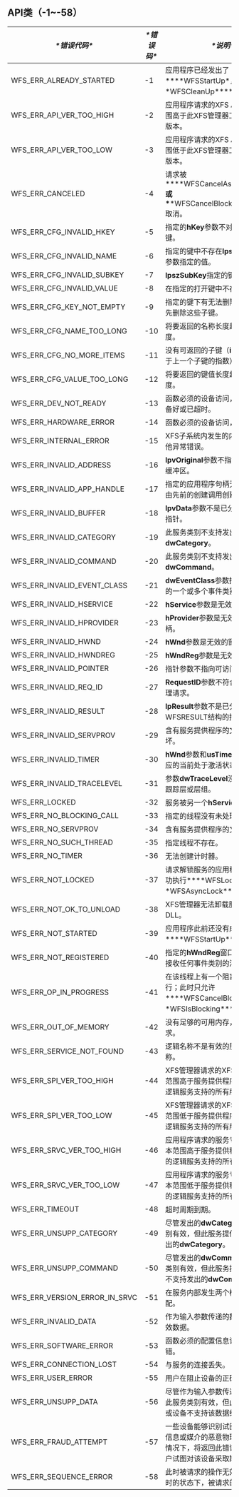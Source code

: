 ## **API类（-1~-58）**

| ***\*错误代码\****            | ***\*错误码\**** | ***\*说明\****                                               |
| ----------------------------- | ---------------- | ------------------------------------------------------------ |
| WFS_ERR_ALREADY_STARTED       | -1               | 应用程序已经发出了***\*WFSStartUp\****，没有***\*WFSCleanUp\****介入。 |
| WFS_ERR_API_VER_TOO_HIGH      | -2               | 应用程序请求的XFS API支持版本范围高于此XFS管理器工具支持的所有版本。 |
| WFS_ERR_API_VER_TOO_LOW       | -3               | 应用程序请求的XFS API支持版本范围低于此XFS管理器工具支持的所有版本。 |
| WFS_ERR_CANCELED              | -4               | 请求被***\*WFSCancelAsyncRequest\*******\*或\*******\*WFSCancelBlockingCall\****取消。 |
| WFS_ERR_CFG_INVALID_HKEY      | -5               | 指定的**hKey**参数不对应当前的打开键。                       |
| WFS_ERR_CFG_INVALID_NAME      | -6               | 指定的键中不存在**lpszValueName**参数指定的值。              |
| WFS_ERR_CFG_INVALID_SUBKEY    | -7               | **lpszSubKey**指定的键不存在。                               |
| WFS_ERR_CFG_INVALID_VALUE     | -8               | 在指定的打开键中不存在指定的值。                             |
| WFS_ERR_CFG_KEY_NOT_EMPTY     | -9               | 指定的键下有无法删除的子键。必须先删除这些子键。             |
| WFS_ERR_CFG_NAME_TOO_LONG     | -10              | 将要返回的名称长度超过缓冲区的长度。                         |
| WFS_ERR_CFG_NO_MORE_ITEMS     | -11              | 没有可返回的子键（**iSubKey**参数大于上一个子键的指数）。    |
| WFS_ERR_CFG_VALUE_TOO_LONG    | -12              | 将要返回的键值长度超过缓冲区的长度。                         |
| WFS_ERR_DEV_NOT_READY         | -13              | 函数必须的设备访问，但设备尚未准备好或已超时。               |
| WFS_ERR_HARDWARE_ERROR        | -14              | 函数必须的设备访问，但设备出错。                             |
| WFS_ERR_INTERNAL_ERROR        | -15              | XFS子系统内发生的内部不一致或其他异常错误。                  |
| WFS_ERR_INVALID_ADDRESS       | -16              | **lpvOriginal**参数不指向先前分配的缓冲区。                  |
| WFS_ERR_INVALID_APP_HANDLE    | -17              | 指定的应用程序句柄无效，即，不是由先前的创建调用创建的。     |
| WFS_ERR_INVALID_BUFFER        | -18              | **lpvData**参数不是已分配缓冲结构的指针。                    |
| WFS_ERR_INVALID_CATEGORY      | -19              | 此服务类别不支持发出的**dwCategory**。                       |
| WFS_ERR_INVALID_COMMAND       | -20              | 此服务类别不支持发出的**dwCommand**。                        |
| WFS_ERR_INVALID_EVENT_CLASS   | -21              | **dwEventClass**参数指定服务不支持的一个或多个事件类别。     |
| WFS_ERR_INVALID_HSERVICE      | -22              | **hService**参数是无效的服务句柄。                           |
| WFS_ERR_INVALID_HPROVIDER     | -23              | **hProvider**参数是无效的提供程序句柄。                      |
| WFS_ERR_INVALID_HWND          | -24              | **hWnd**参数是无效的窗口句柄。                               |
| WFS_ERR_INVALID_HWNDREG       | -25              | **hWndReg**参数是无效的窗口句柄。                            |
| WFS_ERR_INVALID_POINTER       | -26              | 指针参数不指向可访问内存。                                   |
| WFS_ERR_INVALID_REQ_ID        | -27              | **RequestID**参数不符合对服务的未处理请求。                  |
| WFS_ERR_INVALID_RESULT        | -28              | **lpResult**参数不是已分配WFSRESULT结构的指针。              |
| WFS_ERR_INVALID_SERVPROV      | -29              | 含有服务提供程序的文档无效或损坏。                           |
| WFS_ERR_INVALID_TIMER         | -30              | **hWnd**参数和**usTimerID**参数没有对应的当前处于激活状态的计时器。 |
| WFS_ERR_INVALID_TRACELEVEL    | -31              | 参数**dwTraceLevel**没有对应的有效跟踪层或层组。             |
| WFS_ERR_LOCKED                | -32              | 服务被另一个**hService**锁定。                               |
| WFS_ERR_NO_BLOCKING_CALL      | -33              | 指定的线程没有未处理的阻塞调用。                             |
| WFS_ERR_NO_SERVPROV           | -34              | 含有服务提供程序的文件不存在。                               |
| WFS_ERR_NO_SUCH_THREAD        | -35              | 指定线程不存在。                                             |
| WFS_ERR_NO_TIMER              | -36              | 无法创建计时器。                                             |
| WFS_ERR_NOT_LOCKED            | -37              | 请求解锁服务的应用程序此前没有成功执行***\*WFSLock\****或***\*WFSAsyncLock\*******\*。\**** |
| WFS_ERR_NOT_OK_TO_UNLOAD      | -38              | XFS管理器无法卸载服务提供程序DLL。                           |
| WFS_ERR_NOT_STARTED           | -39              | 应用程序此前还没有成功的执行***\*WFSStartUp\****。           |
| WFS_ERR_NOT_REGISTERED        | -40              | 指定的**hWndReg**窗口没有注册用于接收任何事件类别的消息。    |
| WFS_ERR_OP_IN_PROGRESS        | -41              | 在该线程上有一个阻塞操作正在进行；此时只允许***\*WFSCancelBlockingCall\****和***\*WFSIsBlocking\****。 |
| WFS_ERR_OUT_OF_MEMORY         | -42              | 没有足够的可用内存，无法满足请求。                           |
| WFS_ERR_SERVICE_NOT_FOUND     | -43              | 逻辑名称不是有效的服务提供程序名称。                         |
| WFS_ERR_SPI_VER_TOO_HIGH      | -44              | XFS管理器请求的XFS SPI支持版本范围高于服务提供程序对正在打开的逻辑服务支持的所有版本。 |
| WFS_ERR_SPI_VER_TOO_LOW       | -45              | XFS管理器请求的XFS SPI支持版本范围低于服务提供程序对正在打开的逻辑服务支持的所有版本。 |
| WFS_ERR_SRVC_VER_TOO_HIGH     | -46              | 应用程序请求的服务专用接口支持版本范围高于服务提供程序对正在打开的逻辑服务支持的所有版本。 |
| WFS_ERR_SRVC_VER_TOO_LOW      | -47              | 应用程序请求的服务专用接口支持版本范围低于服务提供程序对正在打开的逻辑服务支持的所有版本。 |
| WFS_ERR_TIMEOUT               | -48              | 超时周期到期。                                               |
| WFS_ERR_UNSUPP_CATEGORY       | -49              | 尽管发出的**dwCategory**对此服务类别有效，但此服务提供程序不支持发出的**dwCategory**。 |
| WFS_ERR_UNSUPP_COMMAND        | -50              | 尽管发出的**dwCommand**对此服务类别有效，但此服务提供程序或设备不支持发出的**dwCommand**。 |
| WFS_ERR_VERSION_ERROR_IN_SRVC | -51              | 在服务内部发生两个模块的版本不匹配。                         |
| WFS_ERR_INVALID_DATA          | -52              | 作为输入参数传递的数据结构含有无效数据。                     |
| WFS_ERR_SOFTWARE_ERROR        | -53              | 函数必须的配置信息访问，但软件出错。                         |
| WFS_ERR_CONNECTION_LOST       | -54              | 与服务的连接丢失。                                           |
| WFS_ERR_USER_ERROR            | -55              | 用户在阻止设备的正确操作。                                   |
| WFS_ERR_UNSUPP_DATA           | -56              | 尽管作为输入参数传递的数据结构对此服务类别有效，但此服务提供程序或设备不支持该数据结构。 |
| WFS_ERR_FRAUD_ATTEMPT         | -57              | 一些设备能够识别试图欺骗获得重要信息或媒介的恶意物理攻击。在这些情况下，将返回此错误代码，显示用户试图对该设备采取欺骗行为。 |
| WFS_ERR_SEQUENCE_ERROR        | -58              | 此时被请求的操作无效，或在设备当时的状态下，被请求的操作无效。 |